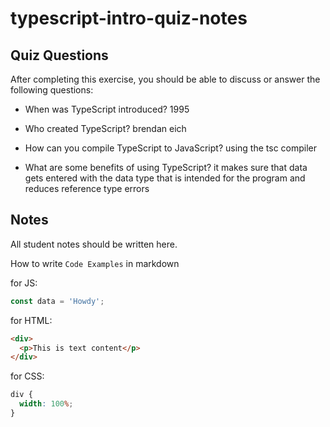 # typescript-intro-quiz-notes

## Quiz Questions

After completing this exercise, you should be able to discuss or answer the following questions:

- When was TypeScript introduced?
  1995

- Who created TypeScript?
  brendan eich

- How can you compile TypeScript to JavaScript?
  using the tsc compiler

- What are some benefits of using TypeScript?
  it makes sure that data gets entered with the data type that is intended for the program and reduces reference type errors

## Notes

All student notes should be written here.

How to write `Code Examples` in markdown

for JS:

```js
const data = 'Howdy';
```

for HTML:

```html
<div>
  <p>This is text content</p>
</div>
```

for CSS:

```css
div {
  width: 100%;
}
```
